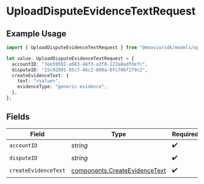 # UploadDisputeEvidenceTextRequest

## Example Usage

```typescript
import { UploadDisputeEvidenceTextRequest } from "@moovio/sdk/models/operations";

let value: UploadDisputeEvidenceTextRequest = {
  accountID: "3ee59591-a983-46f3-a3f0-122a0adfdefc",
  disputeID: "15c02891-65c7-4bc2-800a-0fc706f279c2",
  createEvidenceText: {
    text: "<value>",
    evidenceType: "generic-evidence",
  },
};
```

## Fields

| Field                                                                          | Type                                                                           | Required                                                                       | Description                                                                    |
| ------------------------------------------------------------------------------ | ------------------------------------------------------------------------------ | ------------------------------------------------------------------------------ | ------------------------------------------------------------------------------ |
| `accountID`                                                                    | *string*                                                                       | :heavy_check_mark:                                                             | N/A                                                                            |
| `disputeID`                                                                    | *string*                                                                       | :heavy_check_mark:                                                             | N/A                                                                            |
| `createEvidenceText`                                                           | [components.CreateEvidenceText](../../models/components/createevidencetext.md) | :heavy_check_mark:                                                             | N/A                                                                            |